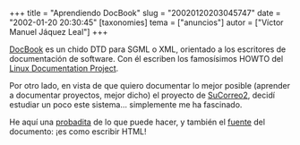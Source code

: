 +++
title = "Aprendiendo DocBook"
slug = "20020120203045747"
date = "2002-01-20 20:30:45"
[taxonomies]
tema = ["anuncios"]
autor = ["Víctor Manuel Jáquez Leal"]
+++

[DocBook](http://www.docbook.org) es un chido DTD para SGML o XML,
orientado a los escritores de documentación de software. Con él escriben
los famosísimos HOWTO del [Linux Documentation
Project](http://www.linuxdoc.org).

Por otro lado, en vista de que quiero documentar lo mejor posible
(aprender a documentar proyectos, mejor dicho) el proyecto de
[SuCorreo2](http://red.coral.com.mx/ceyusa/projects/sucorreo2/), decidí
estudiar un poco este sistema... simplemente me ha fascinado.

He aquí una
[probadita](http://red.coral.com.mx/ceyusa/projects/sucorreo2/howto/) de
lo que puede hacer, y también el
[fuente](http://red.coral.com.mx/ceyusa/projects/sucorreo2/howto/sucorreo2-HOWTO.sgml)
del documento: ¡es como escribir HTML!

